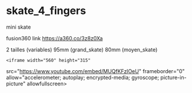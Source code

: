 # skate_4_fingers
mini skate

fusion360 link 
https://a360.co/3z8z0Xa

2 tailles (variables)
95mm (grand_skate)
80mm (moyen_skate)

    <iframe width="560" height="315"
src="https://www.youtube.com/embed/MUQfKFzIOeU" 
frameborder="0" 
allow="accelerometer; autoplay; encrypted-media; gyroscope; picture-in-picture" 
allowfullscreen></iframe>
